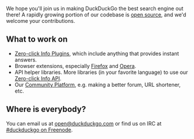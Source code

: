 We hope you'll join us in making DuckDuckGo the best search engine out there! A rapidly growing portion of our codebase is [open source](http://github.com/duckduckgo/), and we'd welcome your contributions.

## What to work on

 * [Zero-click Info Plugins](https://github.com/duckduckgo/duckduckgo/wiki/Zero-click-Info-Plugins), which include anything that provides instant answers.
 * Browser extensions, especially [Firefox](https://github.com/duckduckgo/firefox-zeroclickinfo) and [Opera](https://github.com/duckduckgo/opera-zeroclickinfo).
 * API helper libraries. More libraries (in your favorite language) to use our [Zero-click Info API](http://api.duckduckgo.com/).
 * Our [Community Platform](http://github.com/duckduckgo/community-platform), e.g. making a better forum, URL shortener, etc.

## Where is everybody?

You can email us at open@duckduckgo.com or find us on IRC at [#duckduckgo on Freenode](http://webchat.freenode.net/?channels=duckduckgo).